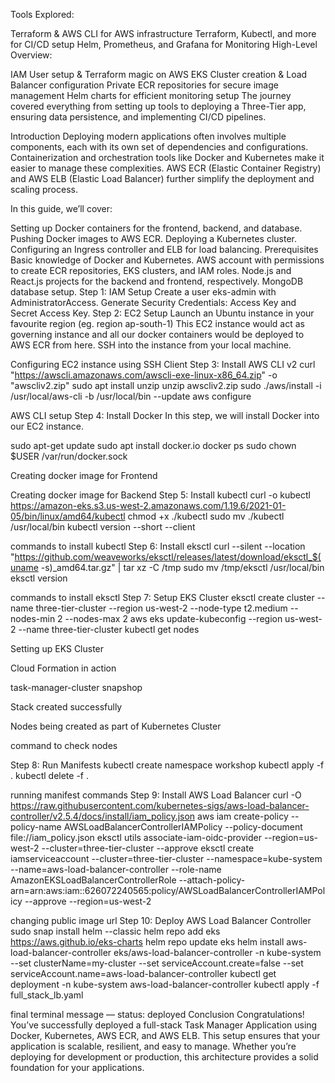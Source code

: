 Tools Explored:

Terraform & AWS CLI for AWS infrastructure
Terraform, Kubectl, and more for CI/CD setup
Helm, Prometheus, and Grafana for Monitoring
High-Level Overview:

IAM User setup & Terraform magic on AWS
EKS Cluster creation & Load Balancer configuration
Private ECR repositories for secure image management
Helm charts for efficient monitoring setup
The journey covered everything from setting up tools to deploying a Three-Tier app, ensuring data persistence, and implementing CI/CD pipelines.

Introduction
Deploying modern applications often involves multiple components, each with its own set of dependencies and configurations. Containerization and orchestration tools like Docker and Kubernetes make it easier to manage these complexities. AWS ECR (Elastic Container Registry) and AWS ELB (Elastic Load Balancer) further simplify the deployment and scaling process.

In this guide, we’ll cover:

Setting up Docker containers for the frontend, backend, and database.
Pushing Docker images to AWS ECR.
Deploying a Kubernetes cluster.
Configuring an Ingress controller and ELB for load balancing.
Prerequisites
Basic knowledge of Docker and Kubernetes.
AWS account with permissions to create ECR repositories, EKS clusters, and IAM roles.
Node.js and React.js projects for the backend and frontend, respectively.
MongoDB database setup.
Step 1: IAM Setup
Create a user eks-admin with AdministratorAccess.
Generate Security Credentials: Access Key and Secret Access Key.
Step 2: EC2 Setup
Launch an Ubuntu instance in your favourite region (eg. region ap-south-1)
This EC2 instance would act as governing instance and all our docker containers would be deployed to AWS ECR from here.
SSH into the instance from your local machine.

Configuring EC2 instance using SSH Client
Step 3: Install AWS CLI v2
curl "https://awscli.amazonaws.com/awscli-exe-linux-x86_64.zip" -o "awscliv2.zip"
sudo apt install unzip
unzip awscliv2.zip
sudo ./aws/install -i /usr/local/aws-cli -b /usr/local/bin --update
aws configure

AWS CLI setup
Step 4: Install Docker
In this step, we will install Docker into our EC2 instance.

sudo apt-get update
sudo apt install docker.io
docker ps
sudo chown $USER /var/run/docker.sock

Creating docker image for Frontend

Creating docker image for Backend
Step 5: Install kubectl
curl -o kubectl https://amazon-eks.s3.us-west-2.amazonaws.com/1.19.6/2021-01-05/bin/linux/amd64/kubectl
chmod +x ./kubectl
sudo mv ./kubectl /usr/local/bin
kubectl version --short --client

commands to install kubectl
Step 6: Install eksctl
curl --silent --location "https://github.com/weaveworks/eksctl/releases/latest/download/eksctl_$(uname -s)_amd64.tar.gz" | tar xz -C /tmp
sudo mv /tmp/eksctl /usr/local/bin
eksctl version

commands to install eksctl
Step 7: Setup EKS Cluster
eksctl create cluster --name three-tier-cluster --region us-west-2 --node-type t2.medium --nodes-min 2 --nodes-max 2
aws eks update-kubeconfig --region us-west-2 --name three-tier-cluster
kubectl get nodes

Setting up EKS Cluster

Cloud Formation in action

task-manager-cluster snapshop

Stack created successfully

Nodes being created as part of Kubernetes Cluster

command to check nodes

Step 8: Run Manifests
kubectl create namespace workshop
kubectl apply -f .
kubectl delete -f .

running manifest commands
Step 9: Install AWS Load Balancer
curl -O https://raw.githubusercontent.com/kubernetes-sigs/aws-load-balancer-controller/v2.5.4/docs/install/iam_policy.json
aws iam create-policy --policy-name AWSLoadBalancerControllerIAMPolicy --policy-document file://iam_policy.json
eksctl utils associate-iam-oidc-provider --region=us-west-2 --cluster=three-tier-cluster --approve
eksctl create iamserviceaccount --cluster=three-tier-cluster --namespace=kube-system --name=aws-load-balancer-controller --role-name AmazonEKSLoadBalancerControllerRole --attach-policy-arn=arn:aws:iam::626072240565:policy/AWSLoadBalancerControllerIAMPolicy --approve --region=us-west-2

changing public image url
Step 10: Deploy AWS Load Balancer Controller
sudo snap install helm --classic
helm repo add eks https://aws.github.io/eks-charts
helm repo update eks
helm install aws-load-balancer-controller eks/aws-load-balancer-controller -n kube-system --set clusterName=my-cluster --set serviceAccount.create=false --set serviceAccount.name=aws-load-balancer-controller
kubectl get deployment -n kube-system aws-load-balancer-controller
kubectl apply -f full_stack_lb.yaml

final terminal message — status: deployed
Conclusion
Congratulations! You’ve successfully deployed a full-stack Task Manager Application using Docker, Kubernetes, AWS ECR, and AWS ELB. This setup ensures that your application is scalable, resilient, and easy to manage. Whether you’re deploying for development or production, this architecture provides a solid foundation for your applications.

